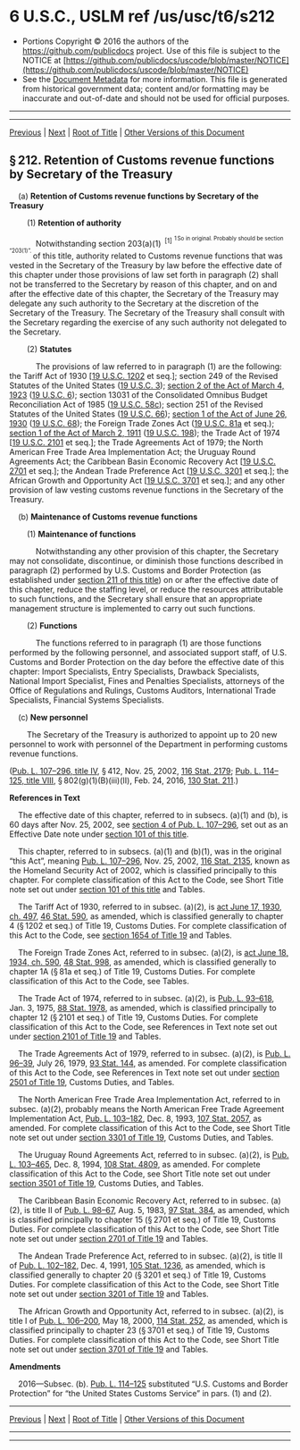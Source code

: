 ---
---

# 6 U.S.C., USLM ref /us/usc/t6/s212

* Portions Copyright © 2016 the authors of the https://github.com/publicdocs project.
  Use of this file is subject to the NOTICE at [https://github.com/publicdocs/uscode/blob/master/NOTICE](https://github.com/publicdocs/uscode/blob/master/NOTICE)
* See the [Document Metadata](././../../../../../..//README.md) for more information.
  This file is generated from historical government data; content and/or formatting may be inaccurate and out-of-date and should not be used for official purposes.

----------
----------

[Previous](./../../../../../..//us/usc/t6/ch1/schIV/ptB/m__us_usc_t6_s211.md) | [Next](./../../../../../..//us/usc/t6/ch1/schIV/ptB/m__us_usc_t6_s213.md) | [Root of Title](./../../../../../../) | [Other Versions of this Document](https://publicdocs.github.io/go/links?ns=uslm&ref=%2Fus%2Fusc%2Ft6%2Fs212)

## § 212. Retention of Customs revenue functions by Secretary of the Treasury

    (a) __Retention of Customs revenue functions by Secretary of the Treasury__ 

        (1) __Retention of authority__ 

            Notwithstanding section 203(a)(1)  <sup>\[1\]</sup>  <sup><sup> 1 So in original. Probably should be section “203(1)”. </sup></sup>  of this title, authority related to Customs revenue functions that was vested in the Secretary of the Treasury by law before the effective date of this chapter under those provisions of law set forth in paragraph (2) shall not be transferred to the Secretary by reason of this chapter, and on and after the effective date of this chapter, the Secretary of the Treasury may delegate any such authority to the Secretary at the discretion of the Secretary of the Treasury. The Secretary of the Treasury shall consult with the Secretary regarding the exercise of any such authority not delegated to the Secretary.

        (2) __Statutes__ 

            The provisions of law referred to in paragraph (1) are the following: the Tariff Act of 1930 \[[19 U.S.C. 1202][/us/usc/t19/s1202] et seq.\]; section 249 of the Revised Statutes of the United States ([19 U.S.C. 3][/us/usc/t19/s3]); [section 2 of the Act of March 4, 1923][/us/act/1923-03-04/s2] ([19 U.S.C. 6][/us/usc/t19/s6]); section 13031 of the Consolidated Omnibus Budget Reconciliation Act of 1985 ([19 U.S.C. 58c][/us/usc/t19/s58c]); section 251 of the Revised Statutes of the United States ([19 U.S.C. 66][/us/usc/t19/s66]); [section 1 of the Act of June 26, 1930][/us/act/1930-06-26/s1] ([19 U.S.C. 68][/us/usc/t19/s68]); the Foreign Trade Zones Act ([19 U.S.C. 81a][/us/usc/t19/s81a] et seq.); [section 1 of the Act of March 2, 1911][/us/act/1911-03-02/s1] ([19 U.S.C. 198][/us/usc/t19/s198]); the Trade Act of 1974 \[[19 U.S.C. 2101][/us/usc/t19/s2101] et seq.\]; the Trade Agreements Act of 1979; the North American Free Trade Area Implementation Act; the Uruguay Round Agreements Act; the Caribbean Basin Economic Recovery Act \[[19 U.S.C. 2701][/us/usc/t19/s2701] et seq.\]; the Andean Trade Preference Act \[[19 U.S.C. 3201][/us/usc/t19/s3201] et seq.\]; the African Growth and Opportunity Act \[[19 U.S.C. 3701][/us/usc/t19/s3701] et seq.\]; and any other provision of law vesting customs revenue functions in the Secretary of the Treasury.

    (b) __Maintenance of Customs revenue functions__ 

        (1) __Maintenance of functions__ 

            Notwithstanding any other provision of this chapter, the Secretary may not consolidate, discontinue, or diminish those functions described in paragraph (2) performed by U.S. Customs and Border Protection (as established under [section 211 of this title][/us/usc/t6/s211]) on or after the effective date of this chapter, reduce the staffing level, or reduce the resources attributable to such functions, and the Secretary shall ensure that an appropriate management structure is implemented to carry out such functions.

        (2) __Functions__ 

            The functions referred to in paragraph (1) are those functions performed by the following personnel, and associated support staff, of U.S. Customs and Border Protection on the day before the effective date of this chapter: Import Specialists, Entry Specialists, Drawback Specialists, National Import Specialist, Fines and Penalties Specialists, attorneys of the Office of Regulations and Rulings, Customs Auditors, International Trade Specialists, Financial Systems Specialists.

    (c) __New personnel__ 

        The Secretary of the Treasury is authorized to appoint up to 20 new personnel to work with personnel of the Department in performing customs revenue functions.

([Pub. L. 107–296, title IV][/us/pl/107/296/tIV], § 412, Nov. 25, 2002, [116 Stat. 2179][/us/stat/116/2179]; [Pub. L. 114–125, title VIII][/us/pl/114/125/tVIII], § 802(g)(1)(B)(iii)(II), Feb. 24, 2016, [130 Stat. 211][/us/stat/130/211].)

 __References in Text__ 

    The effective date of this chapter, referred to in subsecs. (a)(1) and (b), is 60 days after Nov. 25, 2002, see [section 4 of Pub. L. 107–296][/us/pl/107/296/s4], set out as an Effective Date note under [section 101 of this title][/us/usc/t6/s101].

    This chapter, referred to in subsecs. (a)(1) and (b)(1), was in the original “this Act”, meaning [Pub. L. 107–296][/us/pl/107/296], Nov. 25, 2002, [116 Stat. 2135][/us/stat/116/2135], known as the Homeland Security Act of 2002, which is classified principally to this chapter. For complete classification of this Act to the Code, see Short Title note set out under [section 101 of this title][/us/usc/t6/s101] and Tables.

    The Tariff Act of 1930, referred to in subsec. (a)(2), is [act June 17, 1930, ch. 497][/us/act/1930-06-17/ch497], [46 Stat. 590][/us/stat/46/590], as amended, which is classified generally to chapter 4 (§ 1202 et seq.) of Title 19, Customs Duties. For complete classification of this Act to the Code, see [section 1654 of Title 19][/us/usc/t19/s1654] and Tables.

    The Foreign Trade Zones Act, referred to in subsec. (a)(2), is [act June 18, 1934, ch. 590][/us/act/1934-06-18/ch590], [48 Stat. 998][/us/stat/48/998], as amended, which is classified generally to chapter 1A (§ 81a et seq.) of Title 19, Customs Duties. For complete classification of this Act to the Code, see Tables.

    The Trade Act of 1974, referred to in subsec. (a)(2), is [Pub. L. 93–618][/us/pl/93/618], Jan. 3, 1975, [88 Stat. 1978][/us/stat/88/1978], as amended, which is classified principally to chapter 12 (§ 2101 et seq.) of Title 19, Customs Duties. For complete classification of this Act to the Code, see References in Text note set out under [section 2101 of Title 19][/us/usc/t19/s2101] and Tables.

    The Trade Agreements Act of 1979, referred to in subsec. (a)(2), is [Pub. L. 96–39][/us/pl/96/39], July 26, 1979, [93 Stat. 144][/us/stat/93/144], as amended. For complete classification of this Act to the Code, see References in Text note set out under [section 2501 of Title 19][/us/usc/t19/s2501], Customs Duties, and Tables.

    The North American Free Trade Area Implementation Act, referred to in subsec. (a)(2), probably means the North American Free Trade Agreement Implementation Act, [Pub. L. 103–182][/us/pl/103/182], Dec. 8, 1993, [107 Stat. 2057][/us/stat/107/2057], as amended. For complete classification of this Act to the Code, see Short Title note set out under [section 3301 of Title 19][/us/usc/t19/s3301], Customs Duties, and Tables.

    The Uruguay Round Agreements Act, referred to in subsec. (a)(2), is [Pub. L. 103–465][/us/pl/103/465], Dec. 8, 1994, [108 Stat. 4809][/us/stat/108/4809], as amended. For complete classification of this Act to the Code, see Short Title note set out under [section 3501 of Title 19][/us/usc/t19/s3501], Customs Duties, and Tables.

    The Caribbean Basin Economic Recovery Act, referred to in subsec. (a)(2), is title II of [Pub. L. 98–67][/us/pl/98/67], Aug. 5, 1983, [97 Stat. 384][/us/stat/97/384], as amended, which is classified principally to chapter 15 (§ 2701 et seq.) of Title 19, Customs Duties. For complete classification of this Act to the Code, see Short Title note set out under [section 2701 of Title 19][/us/usc/t19/s2701] and Tables.

    The Andean Trade Preference Act, referred to in subsec. (a)(2), is title II of [Pub. L. 102–182][/us/pl/102/182], Dec. 4, 1991, [105 Stat. 1236][/us/stat/105/1236], as amended, which is classified generally to chapter 20 (§ 3201 et seq.) of Title 19, Customs Duties. For complete classification of this Act to the Code, see Short Title note set out under [section 3201 of Title 19][/us/usc/t19/s3201] and Tables.

    The African Growth and Opportunity Act, referred to in subsec. (a)(2), is title I of [Pub. L. 106–200][/us/pl/106/200], May 18, 2000, [114 Stat. 252][/us/stat/114/252], as amended, which is classified principally to chapter 23 (§ 3701 et seq.) of Title 19, Customs Duties. For complete classification of this Act to the Code, see Short Title note set out under [section 3701 of Title 19][/us/usc/t19/s3701] and Tables.

 __Amendments__ 

    2016—Subsec. (b). [Pub. L. 114–125][/us/pl/114/125] substituted “U.S. Customs and Border Protection” for “the United States Customs Service” in pars. (1) and (2).

----------

[Previous](./../../../../../..//us/usc/t6/ch1/schIV/ptB/m__us_usc_t6_s211.md) | [Next](./../../../../../..//us/usc/t6/ch1/schIV/ptB/m__us_usc_t6_s213.md) | [Root of Title](./../../../../../../) | [Other Versions of this Document](https://publicdocs.github.io/go/links?ns=uslm&ref=%2Fus%2Fusc%2Ft6%2Fs212)

----------
----------

[/us/usc/t19/s1202]: https://publicdocs.github.io/go/links?ns=uslm&ref=%2Fus%2Fusc%2Ft19%2Fs1202
[/us/usc/t19/s3]: https://publicdocs.github.io/go/links?ns=uslm&ref=%2Fus%2Fusc%2Ft19%2Fs3
[/us/act/1923-03-04/s2]: https://publicdocs.github.io/go/links?ns=uslm&ref=%2Fus%2Fact%2F1923-03-04%2Fs2
[/us/usc/t19/s6]: https://publicdocs.github.io/go/links?ns=uslm&ref=%2Fus%2Fusc%2Ft19%2Fs6
[/us/usc/t19/s58c]: https://publicdocs.github.io/go/links?ns=uslm&ref=%2Fus%2Fusc%2Ft19%2Fs58c
[/us/usc/t19/s66]: https://publicdocs.github.io/go/links?ns=uslm&ref=%2Fus%2Fusc%2Ft19%2Fs66
[/us/act/1930-06-26/s1]: https://publicdocs.github.io/go/links?ns=uslm&ref=%2Fus%2Fact%2F1930-06-26%2Fs1
[/us/usc/t19/s68]: https://publicdocs.github.io/go/links?ns=uslm&ref=%2Fus%2Fusc%2Ft19%2Fs68
[/us/usc/t19/s81a]: https://publicdocs.github.io/go/links?ns=uslm&ref=%2Fus%2Fusc%2Ft19%2Fs81a
[/us/act/1911-03-02/s1]: https://publicdocs.github.io/go/links?ns=uslm&ref=%2Fus%2Fact%2F1911-03-02%2Fs1
[/us/usc/t19/s198]: https://publicdocs.github.io/go/links?ns=uslm&ref=%2Fus%2Fusc%2Ft19%2Fs198
[/us/usc/t19/s2101]: https://publicdocs.github.io/go/links?ns=uslm&ref=%2Fus%2Fusc%2Ft19%2Fs2101
[/us/usc/t19/s2701]: https://publicdocs.github.io/go/links?ns=uslm&ref=%2Fus%2Fusc%2Ft19%2Fs2701
[/us/usc/t19/s3201]: https://publicdocs.github.io/go/links?ns=uslm&ref=%2Fus%2Fusc%2Ft19%2Fs3201
[/us/usc/t19/s3701]: https://publicdocs.github.io/go/links?ns=uslm&ref=%2Fus%2Fusc%2Ft19%2Fs3701
[/us/usc/t6/s211]: https://publicdocs.github.io/go/links?ns=uslm&ref=%2Fus%2Fusc%2Ft6%2Fs211
[/us/pl/107/296/tIV]: https://publicdocs.github.io/go/links?ns=uslm&ref=%2Fus%2Fpl%2F107%2F296%2FtIV
[/us/stat/116/2179]: https://publicdocs.github.io/go/links?ns=uslm&ref=%2Fus%2Fstat%2F116%2F2179
[/us/pl/114/125/tVIII]: https://publicdocs.github.io/go/links?ns=uslm&ref=%2Fus%2Fpl%2F114%2F125%2FtVIII
[/us/stat/130/211]: https://publicdocs.github.io/go/links?ns=uslm&ref=%2Fus%2Fstat%2F130%2F211
[/us/pl/107/296/s4]: https://publicdocs.github.io/go/links?ns=uslm&ref=%2Fus%2Fpl%2F107%2F296%2Fs4
[/us/usc/t6/s101]: https://publicdocs.github.io/go/links?ns=uslm&ref=%2Fus%2Fusc%2Ft6%2Fs101
[/us/pl/107/296]: https://publicdocs.github.io/go/links?ns=uslm&ref=%2Fus%2Fpl%2F107%2F296
[/us/stat/116/2135]: https://publicdocs.github.io/go/links?ns=uslm&ref=%2Fus%2Fstat%2F116%2F2135
[/us/usc/t6/s101]: https://publicdocs.github.io/go/links?ns=uslm&ref=%2Fus%2Fusc%2Ft6%2Fs101
[/us/act/1930-06-17/ch497]: https://publicdocs.github.io/go/links?ns=uslm&ref=%2Fus%2Fact%2F1930-06-17%2Fch497
[/us/stat/46/590]: https://publicdocs.github.io/go/links?ns=uslm&ref=%2Fus%2Fstat%2F46%2F590
[/us/usc/t19/s1654]: https://publicdocs.github.io/go/links?ns=uslm&ref=%2Fus%2Fusc%2Ft19%2Fs1654
[/us/act/1934-06-18/ch590]: https://publicdocs.github.io/go/links?ns=uslm&ref=%2Fus%2Fact%2F1934-06-18%2Fch590
[/us/stat/48/998]: https://publicdocs.github.io/go/links?ns=uslm&ref=%2Fus%2Fstat%2F48%2F998
[/us/pl/93/618]: https://publicdocs.github.io/go/links?ns=uslm&ref=%2Fus%2Fpl%2F93%2F618
[/us/stat/88/1978]: https://publicdocs.github.io/go/links?ns=uslm&ref=%2Fus%2Fstat%2F88%2F1978
[/us/usc/t19/s2101]: https://publicdocs.github.io/go/links?ns=uslm&ref=%2Fus%2Fusc%2Ft19%2Fs2101
[/us/pl/96/39]: https://publicdocs.github.io/go/links?ns=uslm&ref=%2Fus%2Fpl%2F96%2F39
[/us/stat/93/144]: https://publicdocs.github.io/go/links?ns=uslm&ref=%2Fus%2Fstat%2F93%2F144
[/us/usc/t19/s2501]: https://publicdocs.github.io/go/links?ns=uslm&ref=%2Fus%2Fusc%2Ft19%2Fs2501
[/us/pl/103/182]: https://publicdocs.github.io/go/links?ns=uslm&ref=%2Fus%2Fpl%2F103%2F182
[/us/stat/107/2057]: https://publicdocs.github.io/go/links?ns=uslm&ref=%2Fus%2Fstat%2F107%2F2057
[/us/usc/t19/s3301]: https://publicdocs.github.io/go/links?ns=uslm&ref=%2Fus%2Fusc%2Ft19%2Fs3301
[/us/pl/103/465]: https://publicdocs.github.io/go/links?ns=uslm&ref=%2Fus%2Fpl%2F103%2F465
[/us/stat/108/4809]: https://publicdocs.github.io/go/links?ns=uslm&ref=%2Fus%2Fstat%2F108%2F4809
[/us/usc/t19/s3501]: https://publicdocs.github.io/go/links?ns=uslm&ref=%2Fus%2Fusc%2Ft19%2Fs3501
[/us/pl/98/67]: https://publicdocs.github.io/go/links?ns=uslm&ref=%2Fus%2Fpl%2F98%2F67
[/us/stat/97/384]: https://publicdocs.github.io/go/links?ns=uslm&ref=%2Fus%2Fstat%2F97%2F384
[/us/usc/t19/s2701]: https://publicdocs.github.io/go/links?ns=uslm&ref=%2Fus%2Fusc%2Ft19%2Fs2701
[/us/pl/102/182]: https://publicdocs.github.io/go/links?ns=uslm&ref=%2Fus%2Fpl%2F102%2F182
[/us/stat/105/1236]: https://publicdocs.github.io/go/links?ns=uslm&ref=%2Fus%2Fstat%2F105%2F1236
[/us/usc/t19/s3201]: https://publicdocs.github.io/go/links?ns=uslm&ref=%2Fus%2Fusc%2Ft19%2Fs3201
[/us/pl/106/200]: https://publicdocs.github.io/go/links?ns=uslm&ref=%2Fus%2Fpl%2F106%2F200
[/us/stat/114/252]: https://publicdocs.github.io/go/links?ns=uslm&ref=%2Fus%2Fstat%2F114%2F252
[/us/usc/t19/s3701]: https://publicdocs.github.io/go/links?ns=uslm&ref=%2Fus%2Fusc%2Ft19%2Fs3701
[/us/pl/114/125]: https://publicdocs.github.io/go/links?ns=uslm&ref=%2Fus%2Fpl%2F114%2F125


